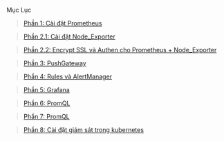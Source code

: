 Mục Lục

> [Phần 1: Cài đặt Prometheus](https://github.com/nguyenan122/sysadmin-collection/tree/main/prometheus/01.prometheus-install)
                               
> [Phần 2.1: Cài đặt Node_Exporter](https://github.com/nguyenan122/sysadmin-collection/tree/main/prometheus/02.exporter)

> [Phần 2.2: Encrypt SSL và Authen cho Prometheus + Node_Exporter](https://github.com/nguyenan122/sysadmin-collection/tree/main/prometheus/02.exporter)

> [Phần 3: PushGateway](https://github.com/nguyenan122/sysadmin-collection/tree/main/prometheus/03.pushgateway)

> [Phần 4: Rules và AlertManager](https://github.com/nguyenan122/sysadmin-collection/tree/main/prometheus/04.alerting-alertmanager)

> [Phần 5: Grafana](https://github.com/nguyenan122/sysadmin-collection/tree/main/prometheus/05.grafana)

> [Phần 6: PromQL](https://github.com/nguyenan122/sysadmin-collection/tree/main/prometheus/06.PromQL)

> [Phần 7: PromQL](https://github.com/nguyenan122/sysadmin-collection/tree/main/prometheus/06.PromQL)

> [Phần 8: Cài đặt giám sát trong kubernetes](https://github.com/nguyenan122/sysadmin-collection/tree/main/prometheus/06.PromQL)











